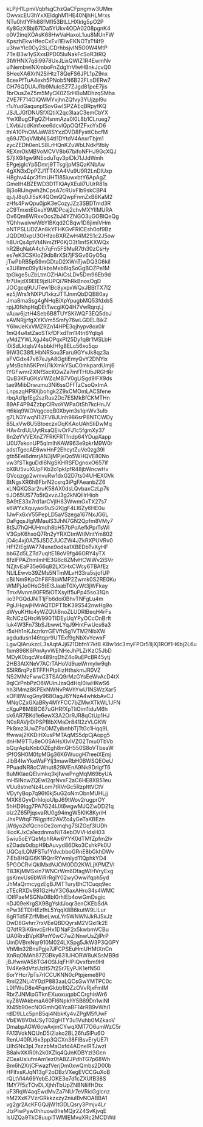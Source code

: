 kLPjH1LpmiVqbfsgChzQaCFpngmw3UMm
OwvxcEU3hYxXEIdghM1HE40NjhHLMrxs
NTu0htfYFh88fMfI53BtLLHXktg5pO2P
Ky8GzXBbj67lDa5YUkv4ODA0208pgnK4
o0V2inqXOAsK68HwVaHaxoL1uu8MUnFW
KpszhEkwHfecCxEvl1EiwEKNOTxTf4f9
u3hwYIc0Oy2SLjCDrhbsjvlN5O0W4MtP
7TeiB3w1ySXxsBPD05luNakFcSoR3tRQ
3tWHNX7q8i9978UxJLixQWIZ1R4EwmNv
uINembwiNXmboFnZdgYrVIwHBnkJcvQ0
SHeeXA6XrN2SiHtzT8QeFS6JPL1pZ9nx
8cexPfTuA4exh5PNob5N6B22FLsDERw7
CH76QDUAJRb9MuIcSZ7ZJgd81peE7jis
1brOusZeZ5m5MyCK0ZSrHBuMDhzqSMha
ZVE7F714OIQWMYvjhnZQfvy3YUjzpI9u
r1uYudGaqunplSovGwISPZAEqBRpyfKQ
JSJLJGfDNUSfXQtiX2qc3laaC3emCbYX
YwXBugCFgQZHsnmAza0l0L8b1CLrueg7
LXvbiJcdKmfxee6dcvlQpOQfZFxoYxD6
thlA10PnOMJaW8SYxzDVD8FysttCbcfM
q69J7DqVMbNjS4tI1DYtdV4AnxrTbjm1
zycZEDh0enLS8LrHQnKZuWbLNdkf9bly
REXmOkMBVoMCVV8b67bifoNFHJ9GcXQJ
S7jIX6ifgw9NEoduTqv3pIDk7lJJdWmh
EPgejgIcYp5Dmrj9TTsgIjpMSQaKNbAw
4gXN3xDpPZJ1TT4XA4Vu9U9R2LnDIUxp
H8ghv44pr3fImUHTI85iuwxbtY6ApAgZ
GmelH4BZEWD3D1TIQAyXEuli7UUrR81s
Bj3oRIJngwh2hCpsA7cRUxFIb9skCBP4
qjJjJ8q0Jl5sK4QOmQQwpFnmZxB6KaM2
zHfs4FwQpu0jpK3eCozyJZz3SBDTmd3R
zC9TmxnEGxuY9MDPcaj2chvMXYIlMURA
Ov6Qm6WRxxOcs2bJ4YZNGO3uGOBlQeQg
YQhhwaivwWbYlBKqd2CBqw1D8jimiVHm
oNTPSLUDZAn8kYFHKGvFRICEsh0of9Bz
JQDDt0xpU3OHfzoBXRZwH4M2S1c2J5ow
h8UrQs4ptVt4NmZfP0KjO3t1mfSKXWQx
hR2BqNatA4ch7qFn5FSMuR7th30zCsHy
es7eK3CSKloZ9db8rXSt7jFSGv6GyO5q
jTwPbRB5p59mGDtaD2XWnTjwDQ3G6kiI
x3U8imc09ylUkbsMxb6lqSoGgBOZPe1M
tpGkge5uZbLtmOZHAiCsLDv5Dm96Eb9d
fr7UejdX9EIE9jzlUPQi7RhRkBnosOgD
JOCgcq9UUTew1Bc8yxpxWQxJBBtTX7I2
ez5jWrs1rNXPU1xkzJTTJnmQbDQB80ay
Jma8maSsg4gNHqBiXpYpugbMQ53fdxbS
rpjJ0fkhpHqDEtTwcgiKQ4H7VwRqrqLj
vAuw6jztH4Seb6B8TUYSKiWQF3EQ5dbJ
xAVNRjjrfgXYKVm5Smfy76wLGDELBikZ
Y6IwJeKxVMZRZn14HPE3qjhypv8ox0lr
1mQ4u4stZaoSTkfDFxdTm1l4tn6YqIq4
yMdZYWLXgJ4sOPqxPI25Dy1q8r1MSLbH
i0iSdLktqIsV4sbbkIHfg8ELc56xo5qo
9IW3C38fLHbNRSou3Faru9GYvJk8qz3a
aFVGdx47v67eJyA8OgtiEmyQvY2DNYix
yMsBchh5KPmU1kXmkYSuC0mkpardUmj6
tYGFwmrZXNfSxcKQwZa7mfTHUbJRGHRr
QuB3KFuGKsVWZqMB7V0gLiSgd9lFX9ds
tae9MibDrwumu3Nl6ssOFfTzCsoQxImA
LnpszqHP9Xjbohgk2Z9xCMOmLACSfene
rbqAd1pfEg2szRus2Dc7ESMkBfCKMTHn
89AF4P94ZzbpClRvoYWPaOtSh7kcHnJV
rt6kiq9WOVqgceqB0Xbym3s1qnWv3uIb
g7LN3YwqN1iZFV8JUnh986srP8NTCWDy
85LxVw8U5BtoeczxOqKKAoUAhSIiDwMq
HAv4rdULUytRxaQEivOrFJ1c5fgmXy37
6n2eYVVEXnZ7FRKFRTfndp64YDupXapp
U0U7ekonUP5qImIhKAW963e9pkrM9W0r
adstTgecAE6wxHnF2EhcytZuVe0zg39l
gtb5Eei6dmrjAN3jMPjeQo5WHQVE80No
vw3fSTkguDdI6NgSKHRSFDgnoxO657if
bX8U5vuXUpFKb2o1pkIpfR48jbWncwHv
GVcqzgp2wmvuRw1dxG2D7ts04UHEXOVk
BtNgsXR6hBFbrN2csrq3iPgFAeanbZZ6
xLNQKQSar2ruK58AX0dsLQvbaxCzLp7k
tiJO65US77o5tQxvzJ3g2kNQillrHioh
BA9tE33x7rd1arCVjlH83WwmOxTX27s7
s6WYxXquyaoi9uSi2KjgF4LI6Zy6HE0u
1JwFx6xV55PepLD5aVSzega167NxJG6L
DaFgqsJlgMMaulS3JhN7GN2Qpfm8VMy7
8tSJ7hQHUHmdh8bH57bPoAefkPprTsWl
V3GpK6hxoQ7Rn2yYRXCtmWtlMntYm802
jO4c4xj0AZ5JSDZJUCZW4JZkRXPUVRv0
HFfZIEgWA774xne9odka1XBEDbTvXyHF
bb6Zd5LZTd7uqItE18oV9fg46ORY4yTX
8fzIFPAZhmImHE3G6c8ZMvHCWWv2iSVr
NZjtvEaP35e66q82LX5HxCWcy6TBAfEz
NLlLEwvb39ZMs5NTmMLvH33ra5sjofUP
cBiINm9KpOhF8F8bWMP2Zwmk0S2RE0Ku
WMPjJo0HsG5tEl3JaabT0XyWt3jWFkay
TmxMvnm90FR5iOTXsyIf5uPp45so31Qn
iio3PGQdJNiT1jFb6doi0BhvTNFgLu4m
PglJHgwjHMrAQTDPT1bK39S542nwHg9o
dWyuKHtc4yWZQUi8noZLUDRlBeqH4rFs
RcNCzQHroW990TIDEyUqYPyOCcOnBrft
Iuk4W3Fn73bSJbwwLYqJ9HntFwUcs6a3
r5xHh1nKJxzrkrrGEVfhSg1VTM2NibXW
agdudusn146tqpr9UTExf9gNbXvYcwxF
LgwQIArukzcL3sAqtAJj621DbfnY7kt8
K8w1dc3myFPOr51ljXj1ROf1H6bj2L6u
1xm898K6PnrAyvWENHeJhPLZrKzC5JbD
MDyK0bqcWx489rqDhZ4o9uEPcBR45ytj
2HB3AtXNeV7ACrTAHoVd9ueWrmylw9qh
S5IR6rqPz8TFFHPIpIiizHthskmJR0VZ
NS2MMzFwwC3TSAQ9rMzGYsEeWvAcD4tX
9qlCrPnbPzO6WUinJzaQdHqI0iwHKwS6
hh3IMmz8KPEkNWNvPAVhYwU1NSWzXar5
xOFl8WxgGny968OagJ6YNzA4whkbAvCJ
MNqCZxGXaBRy4MYFCC7bZMwXTkWL1JFN
cXguP8M8BC67uGHRfXpTIiOim1iduM6h
sk6AR7BKd1e6ewX3A2OrRJR8qCtUp1HJ
N0sRAVjrDiPSPBIbXMaDr841I2zVLGKW
Pk8mz3UwZPaOMZyibnhbTjTtGc1Hqq9L
ffwwaj2KKDiHXusPMTAqMS5dpCjAopg5
dnHM9TTu8eO0SAHsXlvIVZO2Tmu0TbVb
bQqrAplzKnbOZEgh8mGH550S8oVTbeaW
tPfOSH0M0fpMGg36K6WuogH7reeiXEmj
JlbB4lwYkeWaFYIj3mawRbH0BWSQEOeU
PPuadNR8cCWnut829MEnA9Nk9DrlgfT6
8uMKIaeQElvmkq3kjfwwPngMqM69byUA
mH5INcwZQEwI2qrNvxF2aC6HE8XB51eu
VUu8stneNz4Lom7tRVrGc5RzpIttVCtV
VDyfyBop7q96t6kj5uG2oNmObnMUHLjj
MXK8GyvDrhIojoUlpJ69tWov2rugprOY
5hHD9lqg7PA7G24lJX6wgwMJQZwDD21q
oIz2Z65PjqsvaRU0g94mgW5KlK8KyriH
JhsPWtqF7Rlgpifd2AVZc4yGeTaKBEzn
jWdyo2kfQcnoOe2omqhg7SIZGqf3IUDh
lIiccKJxCa1ezdnmxNiT4ebOVVHdsH03
5wiu5oEYQeMphRAw6YYK0dTMfZpfm2lv
sZOads0dbpH9bAuvyd86Dko3CshkPk0U
UQCqILQMFSTu1YdvcbboGRnE8bGkhDWv
7iEb8HQiG6K1RQrrRYwmlyd11QphkYD4
5PGOCRviQkIMxdVJOM0DD2KWLjXPMZVI
T83KjMMSxln7WNCrWm6DfagWlHVryExg
gsKmvUs6bWiRrRglY02wyOwwifqph5yd
JhMaQrmcygzEgBJMTTuryBhC1Cuqq9ec
zTEcRXDv981GzHuY3C6axAHro34s4WMC
lOIfPaeMSGNa08bI0rhlEb4owGmDsgic
nDJ09eKrgSX9BgYsldJoqr3enCKEbSdA
nPw3ETDlHEzfhL5YqqX8B6kutW9LlLur
6gRTd5FZrfMbeLwuLYr5WNWNJkRJ5xJz
DwD8Gvhrr7rxVEeQBDQyrsM2VGxi1k2E
Q7dfR3iK6nvcErHx1DNaF2x5kwbmVCBu
UA0RrxBVpKlPmY0wC7wZiNnwUsZjlPrP
UmDVBmNqr910M024LXSpg5JkW3P3QGPY
VhMln32BnsPgje7JFCPSEuHmUHMtXnCn
XnRqOMAh87ZGBky631UHORW8uKSsMB9d
jBJfwnVA58TG4OSlJqFHlPiQvxfbm9HI
1V4Ke9dVfzUzIt57t2Sr7EyPJK1efN50
6orYHcr7pTs7rICCUKNN0cPtpjeme8P0
RmI22NLi4Y0zlP883aaLQCsGwYMTPC0c
L0IfWuD8e4FqmGkbb1lQZzOVvRjxFmIM
RbrZJNMipGTknEXuoxuqpbCCrghisWr6
kyZ8WAkbmaA60Fl6NpkhY5B69Dn1wiNI
Xt45b90ecNOGmhQ6YcaBF14rRB9vWhi1
rdlD9LLc5pnB5qi4NbkKy4vZPgM5fUwF
VbEW6V0sUSyT02gHTY3u1Vuhb0MZkaoV
DmabpAGW6cwAvjmCYwqXMT7O6umWzC5r
FA13VdkNQUnD5i2Iako2BL26fuSlPu6O
RenU40RU6x3pp3QCXn38FlBsvEryUE7l
UIhSNx3pL7ezzbMaOxfd4ADnelRTJwzl
B8aIvXKlR0h2k0XZIq4QJnKDBYzl3Gcn
ZCeaUsIufmAm1ez0tABZJPdhTG7p68Wh
Bm6h2XrjCFwazfVerjDm0xwQmbs2D00b
HFlfxsKJqN13gF2oDBzVXegEVCCGuXoB
rQLtVl4A69YebEJOKE3e7d1cZXUfB38S
1MY7f5zTOvDLXjhhTbUpZNBNIiifHDtx
uF3RqW4aqEwdMvZa7NUr7eVRicGgIcnz
hM2XxK7VzrGRkkzxzy2niuIBvNOABBA1
vg2gr2AcKFGQJjW1tGDLQsry3Pmjv4Lr
JtzPiwPyw0hhuow8heMQjr2Z4SvKjvqE
IsUZQa9TkC8uupiTWMIEMvuXRc2MCDWd

